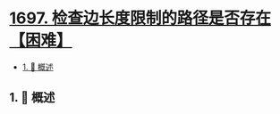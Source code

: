 # [1697. 检查边长度限制的路径是否存在【困难】](https://github.com/Tdahuyou/TNotes.leetcode/tree/main/notes/1697.%20%E6%A3%80%E6%9F%A5%E8%BE%B9%E9%95%BF%E5%BA%A6%E9%99%90%E5%88%B6%E7%9A%84%E8%B7%AF%E5%BE%84%E6%98%AF%E5%90%A6%E5%AD%98%E5%9C%A8%E3%80%90%E5%9B%B0%E9%9A%BE%E3%80%91)

<!-- region:toc -->

- [1. 📝 概述](#1--概述)

<!-- endregion:toc -->

## 1. 📝 概述
